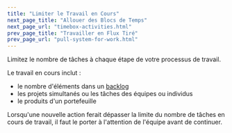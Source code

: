 ```yaml
---
title: "Limiter le Travail en Cours"
next_page_title: "Allouer des Blocs de Temps"
next_page_url: "timebox-activities.html"
prev_page_title: "Travailler en Flux Tiré"
prev_page_url: "pull-system-for-work.html"
---
```



<div class="card summary"><div class="card-body">Limitez le nombre de tâches à chaque étape de votre processus de travail.
</div></div>

Le travail en cours inclut :

- le nombre d'éléments dans un <a href="glossary.html#entry-backlog" class="glossary-tooltip" data-toggle="tooltip" title="Backlog: Une liste (souvent priorisée) de tâches inachevées (typiquement un livrable, une exigence ou un driver) qui doivent être traités.">backlog</a>
- les projets simultanés ou les tâches des équipes ou individus
- le produits d'un portefeuille

Lorsqu'une nouvelle action ferait dépasser la limite du nombre de tâches en cours de travail, il faut le porter à l'attention de l'équipe avant de continuer.